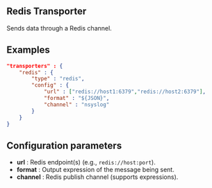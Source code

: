 ## Redis Transporter

Sends data through a Redis channel.

## Examples

```json
"transporters" : {
	"redis" : {
		"type" : "redis",
		"config" : {
			"url" : ["redis://host1:6379","redis://host2:6379"],
			"format" : "${JSON}",
			"channel" : "nsyslog"
		}
	}
}
```

## Configuration parameters
* **url** : Redis endpoint(s) (e.g., `redis://host:port`).
* **format** : Output expression of the message being sent.
* **channel** : Redis publish channel (supports expressions).
